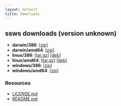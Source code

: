 ```yaml
---
layout: default
title: Downloads
---
```




ssws downloads (version unknown)
-------------

 * **darwin/386**: [[zip](darwin_386/ssws_darwin_386.zip)]
 * **darwin/amd64**: [[zip](darwin_amd64/ssws_darwin_amd64.zip)]
 * **linux/386**: [[tar.gz](linux_386/ssws_linux_386.tar.gz)] [[deb](linux_386/ssws_unknown_i386.deb)]
 * **linux/amd64**: [[tar.gz](linux_amd64/ssws_linux_amd64.tar.gz)] [[deb](linux_amd64/ssws_unknown_amd64.deb)]
 * **windows/386**: [[zip](windows_386/ssws_windows_386.zip)]
 * **windows/amd64**: [[zip](windows_amd64/ssws_windows_amd64.zip)]

### Resources
 * [LICENSE.md](LICENSE.md)
 * [README.md](README.md)
